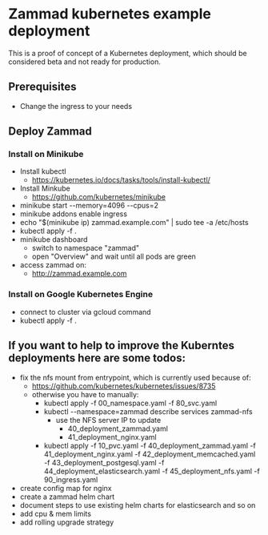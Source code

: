 # Zammad kubernetes example deployment

This is a proof of concept of a Kubernetes deployment, which should be considered
beta and not ready for production.

## Prerequisites

- Change the ingress to your needs


## Deploy Zammad

### Install on Minikube

* Install kubectl
  * https://kubernetes.io/docs/tasks/tools/install-kubectl/
* Install Minkube
  * https://github.com/kubernetes/minikube
* minikube start --memory=4096 --cpus=2
* minikube addons enable ingress
* echo "$(minikube ip) zammad.example.com" | sudo tee -a /etc/hosts
* kubectl apply -f .
* minikube dashboard
  * switch to namespace "zammad"
  * open "Overview" and wait until all pods are green
* access zammad on:
  * http://zammad.example.com


### Install on Google Kubernetes Engine
* connect to cluster via gcloud command
* kubectl apply -f .



## If you want to help to improve the Kuberntes deployments here are some todos:
* fix the nfs mount from entrypoint, which is currently used because of:
  * https://github.com/kubernetes/kubernetes/issues/8735
  * otherwise you have to manually:
    * kubectl apply -f 00_namespace.yaml -f 80_svc.yaml
    * kubectl --namespace=zammad describe services zammad-nfs
      * use the NFS server IP to update
        * 40_deployment_zammad.yaml
        * 41_deployment_nginx.yaml
    * kubectl apply -f 10_pvc.yaml -f 40_deployment_zammad.yaml -f 41_deployment_nginx.yaml -f 42_deployment_memcached.yaml -f 43_deployment_postgesql.yaml -f 44_deployment_elasticsearch.yaml -f 45_deployment_nfs.yaml -f 90_ingress.yaml
* create config map for nginx
* create a zammad helm chart
* document steps to use existing helm charts for elasticsearch and so on
* add cpu & mem limits
* add rolling upgrade strategy
